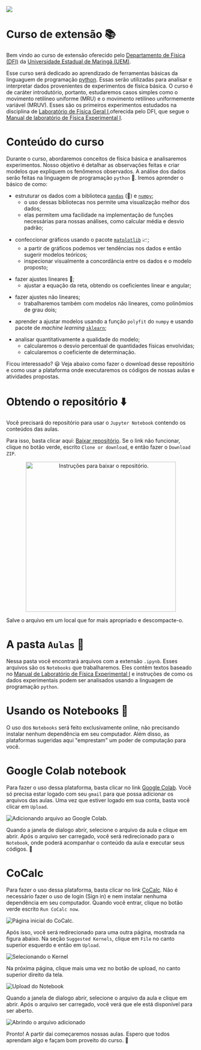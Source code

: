 <img src='figures/logo_uem.png'>

# Curso de extensão :books:

Bem vindo ao curso de extensão oferecido pelo [Departamento de Física (DFI)](http://site.dfi.uem.br/) da [Universidade Estadual de Maringá (UEM)](http://www.uem.br/). 

Esse curso será dedicado ao aprendizado de ferramentas básicas da linguaguem de programação [python](https://www.python.org/). Essas serão utilizadas para analisar e interpretar dados provenientes de experimentos de física básica. O curso é de caráter introdutório, portanto, estudaremos casos simples como o movimento retilíneo uniforme (MRU) e o movimento retilíneo uniformemente variável (MRUV). Esses são os primeiros experimentos estudados na disciplina de [Laboratório de Física Geral I](http://site.dfi.uem.br/wp-content/uploads/2016/10/3057-Lab.-Fisica-Geral-I-programa-2007.pdf),oferecida pelo DFI, que segue o [Manual de laboratório de Física Experimental I](http://site.dfi.uem.br/wp-content/uploads/2018/04/Manual-de-Laborat%C3%B3rio-de-F%C3%ADsica-Experimental-I.pdf). 

# Conteúdo do curso

Durante o curso, abordaremos conceitos de física básica e analisaremos experimentos. Nosso objetivo é detalhar as observações feitas e criar modelos que expliquem os fenômenos observados. A análise dos dados serão feitas na linguagem de programação ``python`` :snake:. Iremos aprender o básico de como:

- estruturar os dados com a biblioteca [``pandas``](https://pandas.pydata.org/) (:panda_face:) e [``numpy``](https://numpy.org/);
    - o uso dessas bibliotecas nos permite uma visualização melhor dos dados;
    - elas permitem uma facilidade na implementação de funções necessárias para nossas análises, como calcular média e desvio padrão;
<!--  -->
- confeccionar gráficos usando o pacote [``matplotlib``](https://matplotlib.org/) :chart_with_upwards_trend:;
    - a partir de gráficos podemos ver tendências nos dados e então sugerir modelos teóricos;
    - inspecionar visualmente a concordância entre os dados e o modelo proposto;
<!--  -->
- fazer ajustes lineares :triangular_ruler:;
    - ajustar a equação da reta, obtendo os coeficientes linear e angular;
<!--  -->
- fazer ajustes não lineares;
    - trabalharemos também com modelos não lineares, como polinômios de grau dois;
<!--  -->
- aprender a ajustar modelos usando a função ``polyfit`` do ``numpy`` e usando pacote de *machine learning* [``sklearn``](https://scikit-learn.org/stable/);
<!--  -->
- analisar quantitativamente a qualidade do modelo;
    - calcularemos o desvio percentual de quantidades físicas envolvidas;
    - calcularemos o coeficiente de determinação.

Ficou interessado? :smiley:
Veja abaixo como fazer o download desse repositório e como usar a plataforma onde executaremos os códigos de nossas aulas e atividades propostas.

# Obtendo o repositório :arrow_down:

Você precisará do repositório para usar o ``Jupyter Notebook`` contendo os conteúdos das aulas. 

Para isso, basta clicar aqui: [Baixar repositório](https://github.com/vieirads/Curso-de-extens-o/archive/master.zip). Se o link não funcionar, clique no botão verde, escrito ``Clone or download``, e então fazer o ``Download ZIP``. 

<div class='figure' id='fig_git' align=center>
    <img src='figures/git1.png' alt='Instruções para baixar o repositório.' width=400>
</div>

Salve o arquivo em um local que for mais apropriado e descompacte-o. 

# A pasta ``Aulas`` :open_file_folder:

Nessa pasta você encontrará arquivos com a extensão ``.ipynb``. Esses arquivos são os ``Notebooks`` que trabalharemos. Eles contêm textos baseado no [Manual de Laboratório de Física Experimental I](http://site.dfi.uem.br/wp-content/uploads/2018/04/Manual-de-Laborat%C3%B3rio-de-F%C3%ADsica-Experimental-I.pdf) e instruções de como os dados experimentais podem ser analisados usando a linguagem de programação ``python``.

# Usando os Notebooks :notebook_with_decorative_cover:

O uso dos ``Notebooks`` será feito exclusivamente online, não precisando instalar nenhum dependência em seu computador. Além disso, as plataformas sugeridas aqui "emprestam" um poder de computação para você.

# Google Colab notebook

Para fazer o uso dessa plataforma, basta clicar no link [Google Colab](https://colab.research.google.com/notebooks/intro.ipynb#recent=true). Você só precisa estar logado com seu ``gmail`` para que possa adicionar os arquivos das aulas. Uma vez que estiver logado em sua conta, basta você clicar em ``Upload``.

![Adicionando arquivo ao Google Colab.](figures/colab.png 'Adicionando arquivo ao Google Colab.')

Quando a janela de dialogo abrir, selecione o arquivo da aula e clique em abrir. Após o arquivo ser carregado, você será redirecionado para o ``Notebook``, onde poderá acompanhar o conteúdo da aula e executar seus códigos. :clap: 

# CoCalc

Para fazer o uso dessa plataforma, basta clicar no link [CoCalc](https://cocalc.com/). Não é necessário fazer o uso de login (Sign in) e nem instalar nenhuma dependência em seu computador. Quando você entrar, clique no botão verde escrito ``Run CoCalc now``.

![Página inicial do CoCalc.](figures/cocalc1.png 'Página inicial do CoCalc.')

Após isso, você será redirecionado para uma outra página, mostrada na figura abaixo. Na seção ``Suggested Kernels``, clique em ``File`` no canto superior esquerdo e então em ``Upload``.

![Selecionando o Kernel](figures/cocalc2.png 'Selecionando o Kernel.')

Na próxima página, clique mais uma vez no botão de upload, no canto superior direito da tela.

![Upload do Notebook](figures/cocalc3.png 'Upload do Notebook.')

Quando a janela de dialogo abrir, selecione o arquivo da aula e clique em abrir. Após o arquivo ser carregado, você verá que ele está disponível para ser aberto. 

![Abrindo o arquivo adicionado](figures/cocalc4.png 'Abrindo o arquivo adicionado.')

Pronto! A partir daí começaremos nossas aulas. Espero que todos aprendam algo e façam bom proveito do curso. :wave: